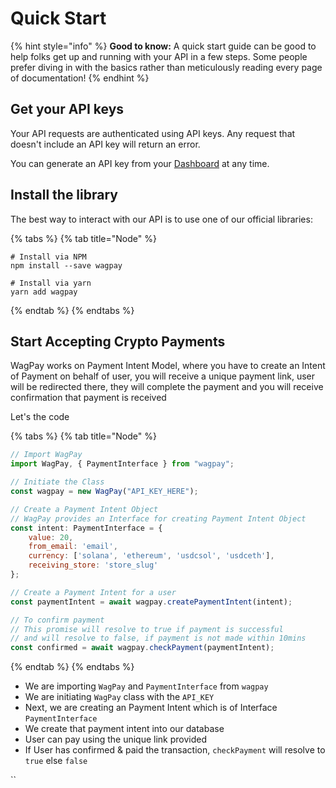 # Quick Start

{% hint style="info" %}
**Good to know:** A quick start guide can be good to help folks get up and running with your API in a few steps. Some people prefer diving in with the basics rather than meticulously reading every page of documentation!
{% endhint %}

## Get your API keys

Your API requests are authenticated using API keys. Any request that doesn't include an API key will return an error.

You can generate an API key from your [Dashboard](https://wagpay.xyz/dashboard) at any time.

## Install the library

The best way to interact with our API is to use one of our official libraries:

{% tabs %}
{% tab title="Node" %}
```
# Install via NPM
npm install --save wagpay

# Install via yarn
yarn add wagpay
```
{% endtab %}
{% endtabs %}

## Start Accepting Crypto Payments

WagPay works on Payment Intent Model, where you have to create an Intent of Payment on behalf of user, you will receive a unique payment link, user will be redirected there, they will complete the payment and you will receive confirmation that payment is received

Let's the code

{% tabs %}
{% tab title="Node" %}
```javascript
// Import WagPay
import WagPay, { PaymentInterface } from "wagpay";

// Initiate the Class
const wagpay = new WagPay("API_KEY_HERE");

// Create a Payment Intent Object
// WagPay provides an Interface for creating Payment Intent Object
const intent: PaymentInterface = {
    value: 20,
    from_email: 'email',
    currency: ['solana', 'ethereum', 'usdcsol', 'usdceth'],
    receiving_store: 'store_slug'
};

// Create a Payment Intent for a user
const paymentIntent = await wagpay.createPaymentIntent(intent);

// To confirm payment
// This promise will resolve to true if payment is successful
// and will resolve to false, if payment is not made within 10mins
const confirmed = await wagpay.checkPayment(paymentIntent);
```
{% endtab %}
{% endtabs %}

* We are importing `WagPay` and `PaymentInterface` from `wagpay`
* We are initiating `WagPay` class with the `API_KEY`&#x20;
* Next, we are creating an Payment Intent which is of Interface `PaymentInterface`
* We create that payment intent into our database
* User can pay using the unique link provided
* If User has confirmed & paid the transaction, `checkPayment` will resolve to `true` else `false`

``
